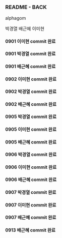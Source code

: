 ### README - BACK

alphagom

박경열 
배근혜
이미현

#### 0901 이미현 commit 완료

#### 0901 박경열 commit 완료

#### 0901 배근혜 commit 완료

#### 0902 이미현 commit 완료

#### 0902 박경열 commit 완료

#### 0902 배근혜 commit 완료

#### 0905 박경열 commit 완료

#### 0905 이미현 commit 완료

#### 0905 배근혜 commit 완료

#### 0906 박경열 commit 완료

#### 0906 이미현 commit 완료

#### 0906 배근혜 commit 완료

#### 0907 박경열 commit 완료

#### 0907 이미현 commit 완료

#### 0907 배근혜 commit 완료

#### 0913 배근혜 commit 완료



